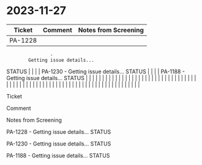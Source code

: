 # 2023-11-27

| Ticket | Comment | Notes from Screening |
|---|---|---|
| PA-1228
                    -
            Getting issue details...
STATUS |  |  |
| PA-1230
                    -
            Getting issue details...
STATUS |  |  |
| PA-1188
                    -
            Getting issue details...
STATUS |  |  |
|  |  |  |
|  |  |  |
|  |  |  |
|  |  |  |
|  |  |  |
|  |  |  |
|  |  |  |
|  |  |  |
|  |  |  |
|  |  |  |
|  |  |  |
|  |  |  |
|  |  |  |
|  |  |  |
|  |  |  |
|  |  |  |
|  |  |  |
|  |  |  |

Ticket

Comment

Notes from Screening

PA-1228
                    -
            Getting issue details...
STATUS

PA-1230
                    -
            Getting issue details...
STATUS

PA-1188
                    -
            Getting issue details...
STATUS


